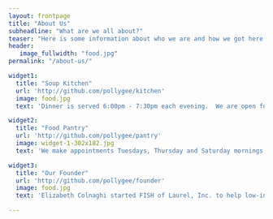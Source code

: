 ```yaml
---
layout: frontpage
title: "About Us"
subheadline: "What are we all about?"
teaser: "Here is some information about who we are and how we got here."
header:
   image_fullwidth: "food.jpg"
permalink: "/about-us/"

widget1:
  title: "Soup Kitchen"
  url: 'http://github.com/pollygee/kitchen'
  image: food.jpg
  text: 'Dinner is served 6:00pm - 7:30pm each evening.  We are open for dinner every evening of the year except Thanksgiving (many organizations in the area serve a special meal on this day). Dinner clients are also given a lunch for the following day.  We serve around 45 people each evening.  Please join us!'  

widget2:
  title: "Food Pantry"
  url: 'http://github.com/pollygee/pantry'
  image: widget-1-302x182.jpg
  text: 'We make appointments Tuesdays, Thursday and Saturday mornings.  We provide USDA food to clients who live in PG county.  All Laurel residents recieve food from Elizabeth House from donations and groceries we purchase.  For more information and to find out if you qualify, please call <b>240-547-9013</b>'

widget3:
  title: "Our Founder"
  url: 'http://github.com/pollygee/founder'
  image: food.jpg
  text: 'Elizabeth Colnaghi started FISH of Laurel, Inc. to help low-income Laurel residents. She opened a food pantry in the basement of her home. With the aid of area volunteers and a telephone HelpLine, in addition to food from the food pantry, the group offered emergency financial aid and transportation.'

---
```


